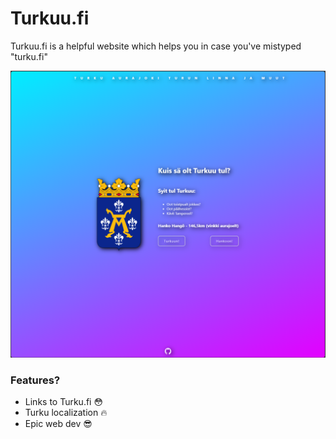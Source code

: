 # Turkuu.fi

Turkuu.fi is a helpful website which helps you in case you've mistyped "turku.fi"

<img src="https://github.com/jpitkanen18/Turkuu.fi/blob/master/turkuu.png">

### Features?

- Links to Turku.fi :flushed:
- Turku localization :fire:
- Epic web dev :sunglasses: